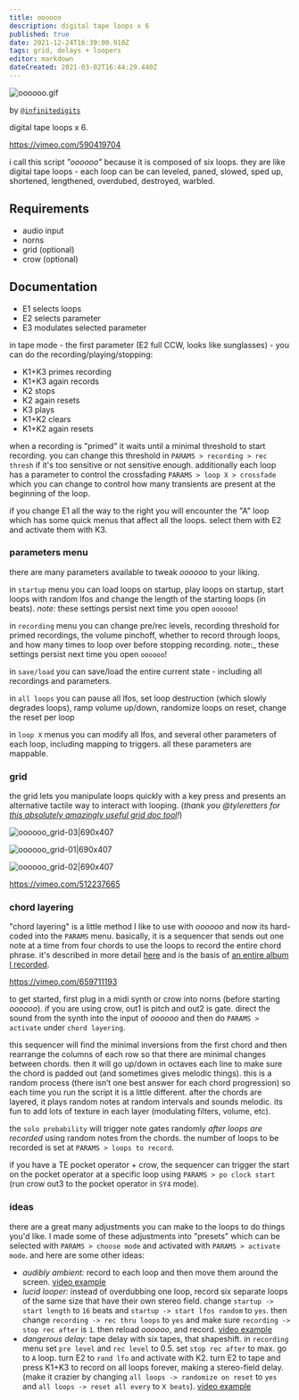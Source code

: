 ```yaml
---
title: oooooo
description: digital tape loops x 6
published: true
date: 2021-12-24T16:39:00.910Z
tags: grid, delays + loopers
editor: markdown
dateCreated: 2021-03-02T16:44:29.440Z
---
```


![oooooo.gif](/community/infinitedigits/oooooo.gif)

by [`@infinitedigits`](/infinitedigits)


digital tape loops x 6.

https://vimeo.com/590419704

i call this script *"oooooo"* because it is composed of six loops. they are like digital tape loops - each loop can be can leveled, paned, slowed, sped up, shortened, lengthened, overdubed, destroyed, warbled.

## Requirements

- audio input
- norns
- grid (optional)
- crow (optional)

## Documentation

- E1 selects loops
- E2 selects parameter
- E3 modulates selected parameter

in tape mode - the first parameter (E2 full CCW, looks like sunglasses) - you can do the recording/playing/stopping:

- K1+K3 primes recording
- K1+K3 again records
- K2 stops
- K2 again resets
- K3 plays
- K1+K2 clears
- K1+K2 again resets

when a recording is "primed" it waits until a minimal threshold to start recording. you can change this threshold in `PARAMS > recording > rec thresh` if it's too sensitive or not sensitive enough. additionally each loop has a parameter to control the crossfading `PARAMS > loop X > crossfade` which you can change to control how many transients are present at the beginning of the loop.

if you change E1 all the way to the right you will encounter the "A" loop which has some quick menus that affect all the loops. select them with E2 and activate them with K3.

### parameters menu

there are many parameters available to tweak *oooooo* to your liking.

in `startup` menu you can load loops on startup, play loops on startup, start loops with random lfos and change the length of the starting loops (in beats). _note:_ these settings persist next time you open `oooooo`!

in `recording` menu you can change pre/rec levels, recording threshold for primed recordings, the volume pinchoff, whether to record through loops, and how many times to loop over before stopping recording. note:_ these settings persist next time you open `oooooo`!

in `save/load` you can save/load the entire current state - including all recordings and parameters.

in `all loops` you can pause all lfos, set loop destruction (which slowly degrades loops), ramp volume up/down, randomize loops on reset, change the reset per loop

in `loop X` menus you can modify all lfos, and several other parameters of each loop, including mapping to triggers. all these parameters are mappable.

### grid

the grid lets you manipulate loops quickly with a key press and presents an alternative tactile way to interact with looping. (*thank you @tyleretters for [this absolutely amazingly useful grid doc tool](https://tyleretters.github.io/GridStation/)!*)

![oooooo_grid-03|690x407](https://user-images.githubusercontent.com/6550035/132006771-4fdd4e9e-3a02-48e9-b94a-7f6454d60399.png) 

![oooooo_grid-01|690x407](https://user-images.githubusercontent.com/6550035/132006768-4a9554b8-dbe8-432c-a76d-a84b8e1c8ba1.png) 

![oooooo_grid-02|690x407](https://user-images.githubusercontent.com/6550035/132006765-3fc245e9-f234-4b7a-a926-05ca6398a849.png) 

https://vimeo.com/512237665

### chord layering

"chord layering" is a little method I like to use with *oooooo* and now its hard-coded into the `PARAMS` menu. basically, it is a sequencer that sends out one note at a time from four chords to use the loops to record the entire chord phrase. it's described in more detail [here](https://llllllll.co/t/latest-tracks-videos/25738/3016) and is the basis of [an entire album I recorded](https://infinitedigits.bandcamp.com/album/at-the-place).

https://vimeo.com/659711193

to get started, first plug in a midi synth or crow into norns (before starting *oooooo*). if you are using crow, out1 is pitch and out2 is gate. direct the sound from the synth into the input of *oooooo* and then do `PARAMS > activate` under `chord layering`.

this sequencer will find the minimal inversions from the first chord and then rearrange the columns of each row so that there are minimal changes between chords. then it will go up/down in octaves each line to make sure the chord is padded out (and sometimes gives melodic things). this is a random process (there isn’t one best answer for each chord progression) so each time you run the script it is a little different. after the chords are layered, it plays random notes at random intervals and sounds melodic. its fun to add lots of texture in each layer (modulating filters, volume, etc).

the `solo probability` will trigger note gates randomly *after loops are recorded* using random notes from the chords. the number of loops to be recorded is set at `PARAMS > loops to record`. 

if you have a TE pocket operator + crow, the sequencer can trigger the start on the pocket operator at a specific loop using `PARAMS > po clock start` (run crow out3 to the pocket operator in `SY4` mode).

### ideas

there are a great many adjustments you can make to the loops to do things you'd like. I made some of these adjustments into "presets" which can be selected with `PARAMS > choose mode` and activated with `PARAMS > activate mode`. and here are some other ideas:

- *audibly ambient:* record to each loop and then move them around the screen. [video example](https://www.instagram.com/p/CEzI3mqB_0k/)
- *lucid looper:* instead of overdubbing one loop, record six separate loops of the same size that have their own stereo field. change `startup -> start length` to `16` beats and `startup -> start lfos random` to `yes`. then change `recording -> rec thru loops` to `yes` and make sure `recording -> stop rec after` is `1`. then reload *oooooo*, and record. [video example](https://www.instagram.com/p/CFBjBxGhJXs/)
- *dangerous delay:* tape delay with six tapes, that shapeshift. in `recording` menu set `pre level` and `rec level` to 0.5. set `stop rec after` to max. go to `A` loop. turn E2 to `rand lfo` and activate with K2. turn E2 to tape and press K1+K3 to record on all loops forever, making a stereo-field delay. (make it crazier by changing `all loops -> randomize on reset` to `yes` and `all loops -> reset all every` to `X beats`). [video example](https://www.instagram.com/p/CFFHUNmhxIf/)




